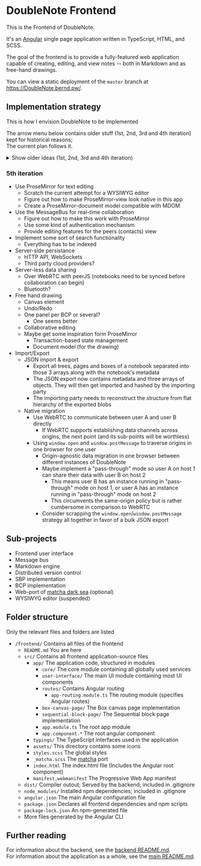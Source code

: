 # DoubleNote Frontend

This is the Frontend of DoubleNote.

It's an [Angular](https://angular.io) single page application written in TypeScript, HTML, and SCSS.

The goal of the frontend is to provide a fully-featured web application capable of creating, editing, and view notes -- both in Markdown and as free-hand drawings.

You can view a static deployment of the `master` branch at <https://DoubleNote.bernd.pw/>.

## Implementation strategy

This is how I envision DoubleNote to be implemented

The arrow menu below contains older stuff (1st, 2nd, 3rd and 4th iteration) kept for historical reasons;  
The current plan follows it.

<details>
<summary>
  Show older ideas (1st, 2nd, 3rd and 4th iteration)
</summary>

### Initial strategy

Some of this is outdated (see below)

- Provide a sidenav to switch between contexts such as the welcome screen, settings and notebooks
- Use RxJS Observables and Subjects where possible
- Use event-sourcing (CQRS)
- Represent any action as an event as soon as possible
- Connect to users via WebRTC for peer-to-peer communication
  - Use the PeerJS library
- Send every event to all peers as soon as possible
- Treat own events the same way as incoming events from peers
- Only update the state of a note by applying events
- Maybe implement something like Git?
  - Objects
  - Hashes
  - Branches
  - Push/Pull

### 2nd iteration

- Real-time collaboration requires one peer to be the host
- Every action performed by any user needs to be an event
- Pipe every event through the same pipeline
- Treat own events the same way as incoming events from peers
- Allow users to undo and redo any changes made during editing
- Commit after changes are completed

### Editing notes & Markdown engine

We need a syntax tree

Maybe consider using FrontMatter as well
There can be formatting (bold, italics, ...) inline

Several markdown features can be applied to one piece of text.
Some features disable each other, depending on which one is inside of the other
We'll need to run the parser several times

Markdown features

- Code blocks
- Inline code
- Comments
- Tables
- Math blocks
- Inline math
- Inline formatting
  - Bold
  - Italics
  - Underline
  - Strike-through
  - Highlight
- Headings
- Links
- Images
- Abbreviations
- Text
- Quotes
- Critique markup

List of nodes

- Headings
- Comments
- Tables
- Paragraphs

### Another take on collaboration

- Every peer parses their own changes
- Only send the delta to the message bus

### 3rd iteration

- Sections and pages are stored in notebooks
- Sections can be sub-sections of other sections
- Pages must be part of exactly one section
- Send every event to the message bus
- Every event which affects the view must come from the message bus
- The message bus propagates messages to peers
- The message bus receives incoming messages from peers
- Assume the Markdown engine to be sufficiently fast
- Every text box has its own MDOM
- One page can have multiple text boxes
- On local change of the markdown text, the engine should parse it again
- On local change of the WYSIWYG text, the engine should parse it again
- The resulting MDOM needs to be sent to the message bus in its entirety
- Incoming MDOM from the message bus needs to be compared against the local MDOM
- Only calculate the delta locally and apply it to the markdown text and the WYSIWYG text
  - Handle conflicting changes
  - What if two people delete a different paragraph?
- Think about persisting messages
  - Probably store the JSON of every MDOM as text in the localStorage
  - Distributed versioning
- How to handle drawing?
  - A user can draw on every page
  - Only allow drawing in draw boxes?
  - How to synchronize drawing?
  - Introduce some kind of Drawing Object Model?
  - Only allow one Drawing Object Model per page?
    - If so, every page should have one
- Git works best on text files on a line by line basis
  - How would applying such version control look like using an AST?
  - What if something changes sub-node?
  - When a node changes, it needs to be replaced
  - Handle sub-node conflicts
  - When are two text nodes the same node but with changes?
  - What if two peers paste the same text as a paragraph?
    - What if there are two, non-conflicting changes?
  - What if there are changes on separate lines of one markdown paragraph?
  - How to handle changes in the WYSIWYG text?
  - How to handle paragraphs being merged with other paragraphs?
  - How to handle paragraphs being re-ordered?
  - The third iteration plans suggest sending the entire MDOM in every event
  - Delta cannot be calculated on the side of the sending peer
    - At least not without some kind of Git-like commit structure
- **Real-time peer-to-peer needs to work as well as asynchronous peer-to-peer editing**
  - Decide where to handle delta calculations
  - Real-time editing requires fast delta computations
  - Async editing requires distributed merging of conflicting changes
  - Achieve eventual consistency somehow

### 4th iteration

- Function both as a static website and with a server
  - A static website host (such as GitHub pages) should work for most features
  - The backend server should provide additional functionality
- Two kinds of pages
  - Sequential block pages (SBP)
  - Box canvas pages (BCP)
- Collaboration
  - Real-time
    - Message bus via WebRTC
  - Async
- Notebooks
- Tags

WIP (not anymore; see the 5th iteration)

</details>

### 5th iteration

- Use ProseMirror for text editing
  - Scratch the current attempt for a WYSIWYG editor
  - Figure out how to make ProseMirror-view look native in this app
  - Create a ProseMirror-document model compatible with MDOM
- Use the MessageBus for real-time collaboration
  - Figure out how to make this work with ProseMirror
  - Use some kind of authentication mechanism
  - Provide editing features for the peers (contacts) view
- Implement some sort of search functionality
  - Everything has to be indexed
- Server-side persistance
  - HTTP API, WebSockets
  - Third party cloud providers?
- Server-less data sharing
  - Over WebRTC with peerJS (notebooks need to be synced before collaboration can begin)
  - Bluetooth?
- Free hand drawing
  - Canvas element
  - Undo/Redo
  - One panel per BCP or several?
    - One seems better
  - Collaborative editing
  - Maybe get some inspiration form ProseMirror
    - Transaction-based state management
    - Document model (for the drawing)
- Import/Export
  - JSON import & export
    - Export all trees, pages and boxes of a notebook separated into those 3 arrays along with the notebook's metadata
    - The JSON export now contains metadata and three arrays of objects. They will then get imported and hashed by the importing party
    - The importing party needs to reconstruct the structure from flat hierarchy of the exported blobs
  - Native migration
    - Use WebRTC to communicate between user A and user B directly
      - If WebRTC supports establishing data channels across origins, the next point (and its sub-points will be worthless)
    - Using `window.open` and `window.postMessage` to traverse origins in one browser for one user
      - Origin-agnostic data migration in one browser between different instances of DoubleNote
      - Maybe implement a "pass-through" mode so user A on host 1 can share their data with user B on host 2
        - This means user B has an instance running in "pass-through" mode on host 1, or user A has an instance running in "pass-through" mode on host 2
        - This circumvents the same-origin policy but is rather cumbersome in comparison to WebRTC
      - Consider scrapping the `window.open`/`window.postMessage` strategy all together in favor of a bulk JSON export

## Sub-projects

- Frontend user interface
- Message bus
- Markdown engine
- Distributed version control
- SBP implementation
- BCP implementation
- Web-port of [matcha dark sea](https://github.com/vinceliuice/Matcha-gtk-theme#readme) (optional)
- WYSIWYG editor (suspended)

## Folder structure

Only the relevant files and folders are listed

- `/frontend/` Contains all files of the frontend
  - `README.md` You are here
  - `src/` Contains all frontend application-source files
    - `app/` The application code, structured in modules
      - `core/` The core module containing all globally used services
      - `user-interface/` The main UI module containing most UI components
      - `routes/` Contains Angular routing
        - `app-routing.module.ts` The routing module (specifies Angular routes)
      - `box-canvas-page/` The Box canvas page implementation
      - `sequential-block-page/` The Sequential block page implementation
      - `app.module.ts` The root app module
      - `app.component.*` The root angular component
    - `typings/` The TypeScript interfaces used in the application
    - `assets/` This directory contains some icons
    - `styles.scss` The global styles
    - `_matcha.scss` The [matcha](https://github.com/vinceliuice/Matcha-gtk-theme#readme) port
    - `index.html` The index.html file (Includes the Angular root component)
    - `manifest.webmanifest` The Progressive Web App manifest
  - `dist/` Compiler outout; Served by the backend; included in .gitignore
  - `node_modules/` Installed npm dependencies; included in .gitignore
  - `angular.json` The main Angular configuration file
  - `package.json` Declares all frontend dependencies and npm scripts
  - `package-lock.json` An npm-generated file
  - More files generated by the Angular CLI

## Further reading

For information about the backend, see the [backend README.md](/backend/README.md).  
For information about the application as a whole, see the [main README.md](/README.md).
